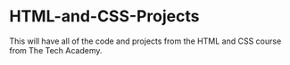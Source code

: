 # HTML-and-CSS-Projects
This will have all of the code and projects from the HTML and CSS course from The Tech Academy.

